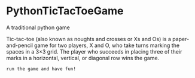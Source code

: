 # PythonTicTacToeGame

A traditional python game 

Tic-tac-toe (also known as noughts and crosses or Xs and Os) is a paper-and-pencil game for two players, X and O, 
who take turns marking the spaces in a 3×3 grid. The player who succeeds in placing three of their marks
in a horizontal, vertical, or diagonal row wins the game.

```
run the game and have fun!
```
